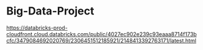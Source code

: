 # Big-Data-Project
https://databricks-prod-cloudfront.cloud.databricks.com/public/4027ec902e239c93eaaa8714f173bcfc/3479084692020769/2306451512185921/2148413392763171/latest.html
